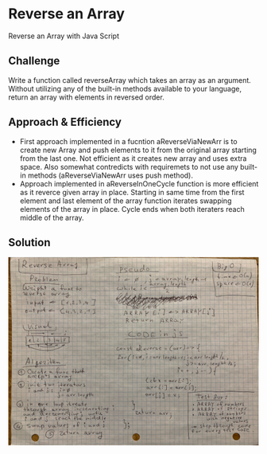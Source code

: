 # Reverse an Array
Reverse an Array with Java Script

## Challenge
Write a function called reverseArray which takes an array as an argument. Without utilizing any of the built-in methods available to your language, return an array with elements in reversed order.

## Approach & Efficiency
* First approach implemented in a fucntion aReverseViaNewArr is to create new Array and push elements to it from the original array starting from the last one. Not efficient as it creates new array and uses extra space. Also somewhat contredicts with requiremets to not use any built-in methods (aReverseViaNewArr uses push method).
* Approach implemented in aReverseInOneCycle function is more efficient as it reverce given array in place. Starting in same time from the first element and last element of the array function iterates swapping elements of the array in place. Cycle ends when both iteraters reach middle of the array.

## Solution

![solution](/assets/array-reverse.jpg)

